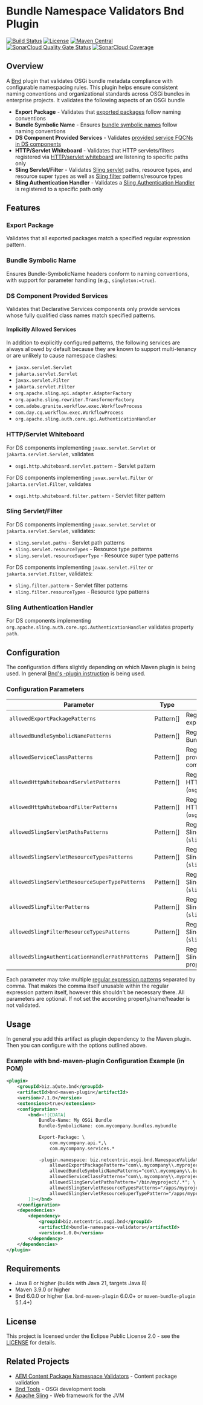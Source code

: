 # Bundle Namespace Validators Bnd Plugin

[![Build Status](https://img.shields.io/github/actions/workflow/status/Netcentric/bundle-namespace-validators/maven.yml?branch=main)](https://github.com/Netcentric/bundle-namespace-validators/actions)
[![License](https://img.shields.io/badge/License-EPL%202.0-red.svg)](https://opensource.org/licenses/EPL-2.0)
[![Maven Central](https://img.shields.io/maven-central/v/biz.netcentric.osgi.bnd/bundle-namespace-validators)](https://central.sonatype.com/artifact/biz.netcentric.osgi.bnd/bundle-namespace-validators)
[![SonarCloud Quality Gate Status](https://sonarcloud.io/api/project_badges/measure?project=Netcentric_bundle-namespace-validators&metric=alert_status)](https://sonarcloud.io/summary/new_code?id=Netcentric_bundle-namespace-validators)
[![SonarCloud Coverage](https://sonarcloud.io/api/project_badges/measure?project=Netcentric_bundle-namespace-validators&metric=coverage)](https://sonarcloud.io/summary/new_code?id=Netcentric_bundle-namespace-validators)


## Overview

A [Bnd](https://bnd.bndtools.org/) plugin that validates OSGi bundle metadata compliance with configurable namespacing rules. This plugin helps ensure consistent naming conventions and organizational standards across OSGi bundles in enterprise projects. It validates the following aspects of an OSGi bundle

- **Export Package** - Validates that [exported packages](https://docs.osgi.org/specification/osgi.core/8.0.0/framework.module.html#framework.module.exportpackage) follow naming conventions
- **Bundle Symbolic Name** - Ensures [bundle symbolic names](https://docs.osgi.org/specification/osgi.core/8.0.0/framework.module.html#framework.module.bsn)  follow naming conventions
- **DS Component Provided Services** - Validates [provided service FQCNs in DS components](https://docs.osgi.org/specification/osgi.cmpn/8.1.0/service.component.html#service.component-service.element)
- **HTTP/Servlet Whiteboard** - Validates that HTTP servlets/filters registered via [HTTP/servlet whiteboard](https://docs.osgi.org/specification/osgi.cmpn/8.1.0/service.servlet.html) are listening to specific paths only
- **Sling Servlet/Filter** - Validates [Sling servlet](https://sling.apache.org/documentation/the-sling-engine/servlets.html) paths, resource types, and resource super types as well as [Sling filter](https://sling.apache.org/documentation/the-sling-engine/filters.html) patterns/resource types
- **Sling Authentication Handler** - Validates a [Sling Authentication Handler](https://sling.apache.org/documentation/the-sling-engine/authentication/authentication-authenticationhandler.html) is registered to a specific path only

## Features

### Export Package
Validates that all exported packages match a specified regular expression pattern.

### Bundle Symbolic Name
Ensures Bundle-SymbolicName headers conform to naming conventions, with support for parameter handling (e.g., `singleton:=true`).

### DS Component Provided Services
Validates that Declarative Services components only provide services whose fully qualified class names match specified patterns.

#### Implicitly Allowed Services

In addition to explicitly configured patterns, the following services are always allowed by default because they are known to support multi-tenancy or are unlikely to cause namespace clashes:

- `javax.servlet.Servlet`
- `jakarta.servlet.Servlet`
- `javax.servlet.Filter`
- `jakarta.servlet.Filter`
- `org.apache.sling.api.adapter.AdapterFactory`
- `org.apache.sling.rewriter.TransformerFactory`
- `com.adobe.granite.workflow.exec.WorkflowProcess`
- `com.day.cq.workflow.exec.WorkflowProcess`
- `org.apache.sling.auth.core.spi.AuthenticationHandler`

### HTTP/Servlet Whiteboard
For DS components implementing `javax.servlet.Servlet` or `jakarta.servlet.Servlet`, validates

- `osgi.http.whiteboard.servlet.pattern` - Servlet pattern


For DS components implementing `javax.servlet.Filter` or `jakarta.servlet.Filter`, validates

- `osgi.http.whiteboard.filter.pattern` - Servlet filter pattern

### Sling Servlet/Filter
For DS components implementing `javax.servlet.Servlet` or `jakarta.servlet.Servlet`, validates:
- `sling.servlet.paths` - Servlet path patterns
- `sling.servlet.resourceTypes` - Resource type patterns  
- `sling.servlet.resourceSuperType` - Resource super type patterns

For DS components implementing `javax.servlet.Filter` or `jakarta.servlet.Filter`, validates:
- `sling.filter.pattern` - Servlet filter patterns
- `sling.filter.resourceTypes` - Resource type patterns  

### Sling Authentication Handler
For DS components implementing `org.apache.sling.auth.core.spi.AuthenticationHandler` validates property `path`.

## Configuration

The configuration differs slightly depending on which Maven plugin is being used.
In general [Bnd's -plugin instruction](https://bnd.bndtools.org/instructions/plugin.html) is being used.

### Configuration Parameters

Parameter | Type | Description 
----------|------|-------------
`allowedExportPackagePatterns` | Pattern[] | Regular expression(s) for validating exported package names
`allowedBundleSymbolicNamePatterns` | Pattern[] | Regular expression(s) for validating Bundle-SymbolicName header
`allowedServiceClassPatterns` | Pattern[] | Regular expression(s) for validating provided service FQCNs of DS components
`allowedHttpWhiteboardServletPatterns` | Pattern[] | Regular expression(s) for validating HTTP Whiteboard servlet patterns (`osgi.http.whiteboard.servlet.pattern`)
`allowedHttpWhiteboardFilterPatterns` | Pattern[] | Regular expression(s) for validating HTTP Whiteboard filter patterns (`osgi.http.whiteboard.filter.pattern`)
`allowedSlingServletPathsPatterns` | Pattern[] | Regular expression(s) for validating Sling servlet paths (`sling.servlet.paths`)
`allowedSlingServletResourceTypesPatterns` | Pattern[] | Regular expression(s) for validating Sling servlet resource types (`sling.servlet.resourceTypes`)
`allowedSlingServletResourceSuperTypePatterns` | Pattern[] | Regular expression(s) for validating Sling servlet resource super types (`sling.servlet.resourceSuperType`)
`allowedSlingFilterPatterns` | Pattern[] | Regular expression(s) for validating Sling filter patterns (`sling.filter.pattern`)
`allowedSlingFilterResourceTypesPatterns` | Pattern[] | Regular expression(s) for validating Sling filter resource types (`sling.filter.resourceTypes`)
`allowedSlingAuthenticationHandlerPathPatterns` | Pattern[] | Regular expression(s) for validating Sling Authentication Handler's path property (`path`)

Each parameter may take multiple [regular expression patterns](https://docs.oracle.com/javase/8/docs/api/java/util/regex/Pattern.html) separated by comma. That makes the comma itself unusable within the regular expression pattern itself, however this shouldn't be necessary there.
All parameters are optional. If not set the according property/name/header is not validated.

## Usage

In general you add this artifact as plugin dependency to the Maven plugin. Then you can configure with the options outlined above.

### Example with bnd-maven-plugin Configuration Example (in POM)

```xml
<plugin>
    <groupId>biz.aQute.bnd</groupId>
    <artifactId>bnd-maven-plugin</artifactId>
    <version>7.1.0</version>
    <extensions>true</extensions>
    <configuration>
        <bnd><![CDATA[
            Bundle-Name: My OSGi Bundle
            Bundle-SymbolicName: com.mycompany.bundles.mybundle
            
            Export-Package: \
                com.mycompany.api.*,\
                com.mycompany.services.*
            
            -plugin.namespace: biz.netcentric.osgi.bnd.NamespaceValidatorsPlugin; \
                allowedExportPackagePattern="com\\.mycompany\\.myproject\\..**"; \
                allowedBundleSymbolicNamePatterns="com\\.mycompany\\.bundles\\..*"; \
                allowedServiceClassPatterns="com\\.mycompany\\.myproject\\..*"; \
                allowedSlingServletPathsPattern="/bin/myproject/.*"; \
                allowedSlingServletResourceTypesPatterns="/apps/myproject/.*"; \
                allowedSlingServletResourceSuperTypePattern="/apps/myproject/.*";
        ]]></bnd>
    </configuration>
    <dependencies>
        <dependency>
            <groupId>biz.netcentric.osgi.bnd</groupId>
            <artifactId>bundle-namespace-validators</artifactId>
            <version>1.0.0</version>
        </dependency>
    </dependencies>
</plugin>
```

## Requirements

- Java 8 or higher (builds with Java 21, targets Java 8)
- Maven 3.9.0 or higher
- Bnd 6.0.0 or higher (i.e. `bnd-maven-plugin` 6.0.0+ or `maven-bundle-plugin` 5.1.4+)

## License

This project is licensed under the Eclipse Public License 2.0 - see the [LICENSE](https://www.eclipse.org/legal/epl-2.0/) for details.

## Related Projects

- [AEM Content Package Namespace Validators](https://github.com/Netcentric/aem-content-package-namespace-validators) - Content package validation
- [Bnd Tools](https://bnd.bndtools.org/) - OSGi development tools
- [Apache Sling](https://sling.apache.org/) - Web framework for the JVM
